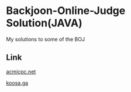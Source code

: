 # Backjoon-Online-Judge Solution(JAVA)
My solutions to some of the BOJ

## Link
[acmicpc.net](https://www.acmicpc.net)

[koosa.ga](https://koosa.ga)
